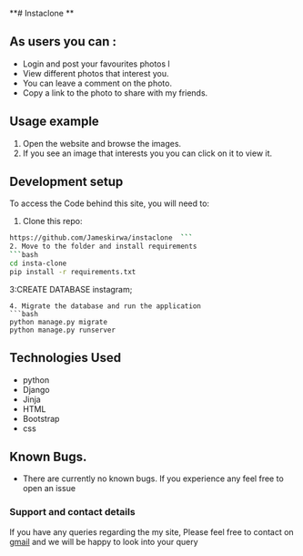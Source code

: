 **# Instaclone
**
## As users you can :
* Login and post your favourites photos                             l
* View different photos that interest you.
* You can leave a comment on the photo.
* Copy a link to the photo to share with my friends.

## Usage example

1. Open the website and browse the images.
2. If you see an image that interests you you can click on it to view it.


## Development setup

To access the Code behind this site, you will need to:

1. Clone this repo:
  ```bash
https://github.com/Jameskirwa/instaclone  ```
2. Move to the folder and install requirements
  ```bash
  cd insta-clone
  pip install -r requirements.txt
  ```

  3:CREATE DATABASE instagram;
  ```
4. Migrate the database and run the application
  ```bash
  python manage.py migrate
  python manage.py runserver
  ```

## Technologies Used
* python
* Django
* Jinja
* HTML
* Bootstrap
* css
## Known Bugs.
* There are currently no known bugs. If you experience any feel free to open an issue

### Support and contact details
If you have any queries regarding the my site, Please feel free to
contact on [gmail](mailto://jameskirwa34@gmail.com) and we will be happy
to look into your query
